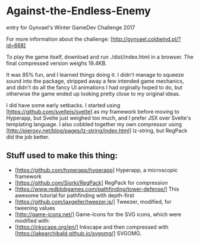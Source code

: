 # Against-the-Endless-Enemy
entry for Gynvael's Winter GameDev Challenge 2017

For more information about the challenge: [http://gynvael.coldwind.pl/?id=668]

To play the game itself, download and run ./dist/index.html in a browser. The final compressed version weighs 19.4KB. 

It was 85% fun, and I learned things doing it. I didn't manage to squeeze sound into the package, stripped away a few intended game mechanics, and didn't do all the fancy UI animations I had orginally hoped to do, but otherwise the game ended up looking pretty close to my original ideas.

I did have some early setbacks. I started using [https://github.com/sveltejs/svelte] as my framework before moving to Hyperapp, but Svelte just weighed too much, and I prefer JSX over Svelte's templating language. I also cobbled together my own compressor using [http://pieroxy.net/blog/pages/lz-string/index.html] lz-string, but RegPack did the job better.

## Stuff used to make this thing:

* [https://github.com/hyperapp/hyperapp] Hyperapp, a microscopic framework
* [https://github.com/Siorki/RegPack] RegPack for compression
* [https://www.redblobgames.com/pathfinding/tower-defense/] This awesome tutorial for pathfinding with depth-first 
* [https://github.com/jaxgeller/tweezer.js/] Tweezer, modified, for tweening values
* [http://game-icons.net/] Game-Icons for the SVG icons, which were modified with:
* [https://inkscape.org/en/] Inkscape and then compressed with [https://jakearchibald.github.io/svgomg/] SVGOMG.
